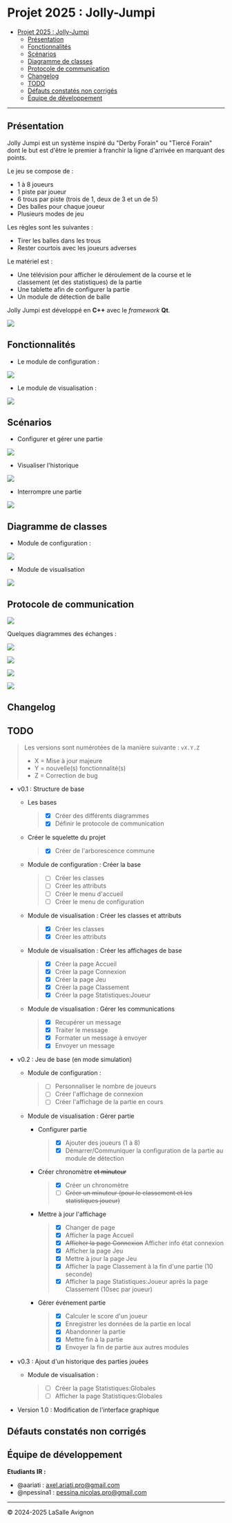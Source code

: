 # Projet 2025 : Jolly-Jumpi

- [Projet 2025 : Jolly-Jumpi](#projet-2025--jolly-jumpi)
  - [Présentation](#présentation)
  - [Fonctionnalités](#fonctionnalités)
  - [Scénarios](#scénarios)
  - [Diagramme de classes](#diagramme-de-classes)
  - [Protocole de communication](#protocole-de-communication)
  - [Changelog](#changelog)
  - [TODO](#todo)
  - [Défauts constatés non corrigés](#défauts-constatés-non-corrigés)
  - [Équipe de développement](#équipe-de-développement)

---

## Présentation

Jolly Jumpi est un système inspiré du "Derby Forain" ou "Tiercé Forain" dont le but est d'être le premier à franchir la ligne d'arrivée en marquant des points.

Le jeu se compose de :

- 1 à 8 joueurs
- 1 piste par joueur
- 6 trous par piste (trois de 1, deux de 3 et un de 5)
- Des balles pour chaque joueur
- Plusieurs modes de jeu

Les règles sont les suivantes :

- Tirer les balles dans les trous
- Rester courtois avec les joueurs adverses

Le matériel est :

- Une télévision pour afficher le déroulement de la course et le classement (et des statistiques) de la partie
- Une tablette afin de configurer la partie
- Un module de détection de balle

Jolly Jumpi est développé en **C++** avec le _framework_ **Qt**.

![](./images/Readme/compositionSysteme.webp)

## Fonctionnalités

- Le module de configuration :

![](./images/Readme/DiagrammeCasUtilisation-moduleConfiguration.webp)

- Le module de visualisation :

![](./images/Readme/DiagrammeCasUtilisation-moduleVisualisation.webp)

## Scénarios

- Configurer et gérer une partie

![](./images/Readme/DiagrammeDeSequence-GestionPartie.webp)

- Visualiser l'historique

![](./images/Readme/DiagrammeDeSequence-Statistiques.webp)

- Interrompre une partie

![](./images/Readme/diagrammeSequenceAbandon.png)

## Diagramme de classes

- Module de configuration :

![](./images/Readme/DiagrammeDeClasse-moduleConfiguration.webp)

- Module de visualisation

![](./images/Readme/DiagrammeDeClasse-moduleVisualisation.png)

## Protocole de communication

![](./images/Readme/ProtocolCommunication.webp)

Quelques diagrammes des échanges :

![](./images/Readme/DiagrammeDesEchangesV2-Configuration.png)

![](./images/Readme/DiagrammeDesEchangesV2-GestionPartie.png)

![](./images/Readme/DiagrammeDesEchangesV2-AbandonPartie.png)

![](./images/Readme/DiagrammeDesEchangesV2-AfficherStats.png)

## Changelog

## TODO

> Les versions sont numérotées de la manière suivante : `vX.Y.Z`
>
> - X = Mise à jour majeure
> - Y = nouvelle(s) fonctionnalité(s)
> - Z = Correction de bug

- v0.1 : Structure de base

  - Les bases

    > - [X] Créer des différents diagrammes
    > - [X] Définir le protocole de communication

  - Créer le squelette du projet

    > - [X] Créer de l'arborescence commune

  - Module de configuration : Créer la base

    > - [ ] Créer les classes
    > - [ ] Créer les attributs
    > - [ ] Créer le menu d'accueil
    > - [ ] Créer le menu de configuration

  - Module de visualisation : Créer les classes et attributs

    > - [X] Créer les classes
    > - [X] Créer les attributs

  - Module de visualisation : Créer les affichages de base

    > - [X] Créer la page Accueil
    > - [X] Créer la page Connexion
    > - [X] Créer la page Jeu
    > - [X] Créer la page Classement
    > - [X] Créer la page Statistiques:Joueur
  
  - Module de visualisation : Gérer les communications

    > - [X] Recupérer un message
    > - [X] Traiter le message
    > - [X] Formater un message à envoyer
    > - [X] Envoyer un message

- v0.2 : Jeu de base (en mode simulation)
  
  - Module de configuration :
  
    > - [ ] Personnaliser le nombre de joueurs
    > - [ ] Créer l'affichage de connexion
    > - [ ] Créer l'affichage de la partie en cours

  - Module de visualisation : Gérer partie

    - Configurer partie

      > - [X] Ajouter des joueurs (1 à 8)
      > - [X] Démarrer/Communiquer la configuration de la partie au module de détection

    - Créer chronomètre ~~et minuteur~~

      > - [X] Créer un chronomètre
      > - [ ] ~~Créer un minuteur (pour le classement et les statistiques joueur)~~
    
    - Mettre à jour l'affichage

      > - [X] Changer de page
      > - [X] Afficher la page Accueil
      > - [X] ~~Afficher la page Connexion~~ Afficher info état connexion
      > - [X] Afficher la page Jeu
      > - [X] Mettre à jour la page Jeu
      > - [X] Afficher la page Classement à la fin d'une partie (10 seconde)
      > - [X] Afficher la page Statistiques:Joueur après la page Classement (10sec par joueur)
    
    - Gérer événement partie
     
      > - [X] Calculer le score d'un joueur
      > - [X] Enregistrer les données de la partie en local
      > - [X] Abandonner la partie
      > - [X] Mettre fin à la partie
      > - [X] Envoyer la fin de partie aux autres modules

- v0.3 : Ajout d'un historique des parties jouées

  - Module de visualisation : 

    > - [ ] Créer la page Statistiques:Globales
    > - [ ] Afficher la page Statistiques:Globales

- Version 1.0 : Modification de l'interface graphique

## Défauts constatés non corrigés

## Équipe de développement

**Etudiants IR :**

- @aariati : axel.ariati.pro@gmail.com
- @npessina1 : pessina.nicolas.pro@gmail.com

---
&copy; 2024-2025 LaSalle Avignon
